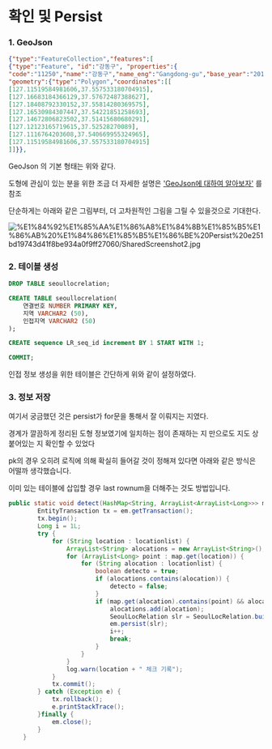 # 확인 및 Persist

### 1. GeoJson

```json
{"type":"FeatureCollection","features":[
{"type":"Feature", "id":"강동구", "properties":{
"code":"11250","name":"강동구","name_eng":"Gangdong-gu","base_year":"2013"},
"geometry":{"type":"Polygon","coordinates":[[
[127.11519584981606,37.557533180704915],
[127.16683184366129,37.57672487388627],
[127.18408792330152,37.55814280369575],
[127.16530984307447,37.54221851258693],
[127.14672806823502,37.51415680680291],
[127.12123165719615,37.52528270089],
[127.1116764203608,37.540669955324965],
[127.11519584981606,37.557533180704915]
]]}},
```

GeoJson 의 기본 형태는 위와 같다.

도형에 관심이 있는 분을 위한 조금 더 자세한 설명은 ['GeoJson에 대하여 알아보자'](https://arkimcity.github.io/languagestudies/language-studies-11/) 를 참조

단순하게는 아래와 같은 그림부터, 더 고차원적인 그림을 그릴 수 있을것으로 기대한다.

![%E1%84%92%E1%85%AA%E1%86%A8%E1%84%8B%E1%85%B5%E1%86%AB%20%E1%84%86%E1%85%B5%E1%86%BE%20Persist%20e251bd19743d41f8be934a0f9ff27060/SharedScreenshot2.jpg](https://github.com/ArkimCity/JPA_mp/blob/main/JPA(COVID-19)%20c9e7f89e68aa466aaf207d63c65e9784/%ED%99%95%EC%9D%B8%20%EB%B0%8F%20Persist%20e251bd19743d41f8be934a0f9ff27060/SharedScreenshot2.jpg?raw=true)

### 2. 테이블 생성

```sql
DROP TABLE seoullocrelation;

CREATE TABLE seoullocrelation(
	연결번호 NUMBER PRIMARY KEY,
	지역 VARCHAR2 (50),
	인접지역 VARCHAR2 (50)
);

CREATE sequence LR_seq_id increment BY 1 START WITH 1;

COMMIT;
```

인접 정보 생성을 위한 테이블은 간단하게 위와 같이 설정하였다.

### 3. 정보 저장

여기서 궁금했던 것은 persist가 for문을 통해서 잘 이뤄지는 지였다.

경계가 깔끔하게 정리된 도형 정보였기에 일치하는 점이 존재하는 지 만으로도 지도  상 붙어있는 지 확인할 수 있었다

pk의 경우 오히려 로직에 의해 확실히 들어갈 것이 정해져 있다면 아래와 같은 방식은 어떨까 생각했습니다.

이미 있는 테이블에 삽입할 경우 last rownum을 더해주는 것도 방법입니다.

```java
public static void detect(HashMap<String, ArrayList<ArrayList<Long>>> map) {
		EntityTransaction tx = em.getTransaction();
		tx.begin();
		Long i = 1L;
		try {
			for (String location : locationlist) {
				ArrayList<String> alocations = new ArrayList<String>();
				for (ArrayList<Long> point : map.get(location)) {
					for (String alocation : locationlist) {
		 				boolean detecto = true;
		 				if (alocations.contains(alocation)) {
		 					detecto = false;
		 				}
						if (map.get(alocation).contains(point) && alocation != location && detecto) {
							alocations.add(alocation);
							SeoulLocRelation slr = SeoulLocRelation.builder().index(i).plocation(location).alocation(alocation).build();
							em.persist(slr);
							i++;
							break;
						}
					}
				}
				log.warn(location + " 체크 기록");
			}
			tx.commit();
		} catch (Exception e) {
			tx.rollback();
			e.printStackTrace();
		}finally {
			em.close();
		}
	}
```

